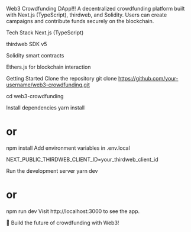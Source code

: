 Web3 Crowdfunding DApp!!!
A decentralized crowdfunding platform built with Next.js (TypeScript), thirdweb, and Solidity.
Users can create campaigns and contribute funds securely on the blockchain.

Tech Stack
Next.js (TypeScript)

thirdweb SDK v5

Solidity smart contracts

Ethers.js for blockchain interaction

Getting Started
Clone the repository
git clone https://github.com/your-username/web3-crowdfunding.git

cd web3-crowdfunding

Install dependencies
yarn install
# or
npm install
Add environment variables in .env.local

NEXT_PUBLIC_THIRDWEB_CLIENT_ID=your_thirdweb_client_id

Run the development server
yarn dev
# or
npm run dev
Visit http://localhost:3000 to see the app.

🚀 Build the future of crowdfunding with Web3!
